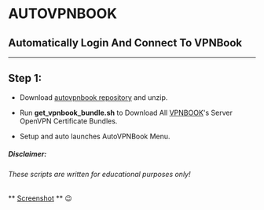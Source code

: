 # AUTOVPNBOOK #
## Automatically Login And Connect To VPNBook ##
***

## Step 1: ##
* Download [autovpnbook repository](https://bitbucket.org/ruped24/autovpnbook/get/ef6d6d71b217.zip) and unzip.

* Run **get_vpnbook_bundle.sh** to Download All [VPNBOOK](https://www.vpnbook.com/freevpn)'s Server OpenVPN Certificate Bundles.
 
* Setup and auto launches AutoVPNBook Menu.


##### Disclaimer: ######

###### These scripts are written for educational purposes only!

** [Screenshot](https://drive.google.com/open?id=0B79r4wTVj-CZMlBhTnRwTUxUdDA) ** :wink: